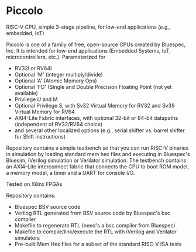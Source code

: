 # Piccolo
RISC-V CPU, simple 3-stage pipeline, for low-end applications (e.g., embedded, IoT)

Piccolo is one of a family of free, open-source CPUs created by Bluespec, Inc.
It is intended for low-end applications (Embedded Systems, IoT, microcontrollers, etc.).
Parameterized for
- RV32I or RV64I
- Optional 'M' (integer multiply/divide)
- Optional 'A' (Atomic Memory Ops)
- Optional 'FD' (Single and Double Precision Floating Point (not yet available)
- Privilege U and M
- Optional Privilege S, with Sv32 Virtual Memory for RV32 and Sv39 Virtual Memory for RV64
- AXI4-Lite Fabric interfaces, with optional 32-bit or 64-bit datapaths (independent of RV32/RV64 choice)
- and several other localized options (e.g., serial shifter vs. barrel shifter for Shift instructions)

Repository contains a simple testbench so that you can run RISC-V binaries in simulation by loading standard mem hex files and executing in Bluespec's Bluesim, iVerilog simulation or Verilator simulation.  The testbench contains an AXI4-Lite interconnect fabric that connects the CPU to boot ROM model, a memory model, a timer and a UART for console I/O.

Tested on Xilinx FPGAs

Repository contains:
- Bluespec BSV source code
- Verilog RTL generated from BSV source code by Bluespec's bsc compiler
- Makefile to regenerate RTL (need's a bsc compiler from Bluespec)
- Makefile to compile/link/execute the RTL with iVerilog and Verilator simulators
- Pre-built Mem Hex files for a subset of the standard RISC-V ISA tests
